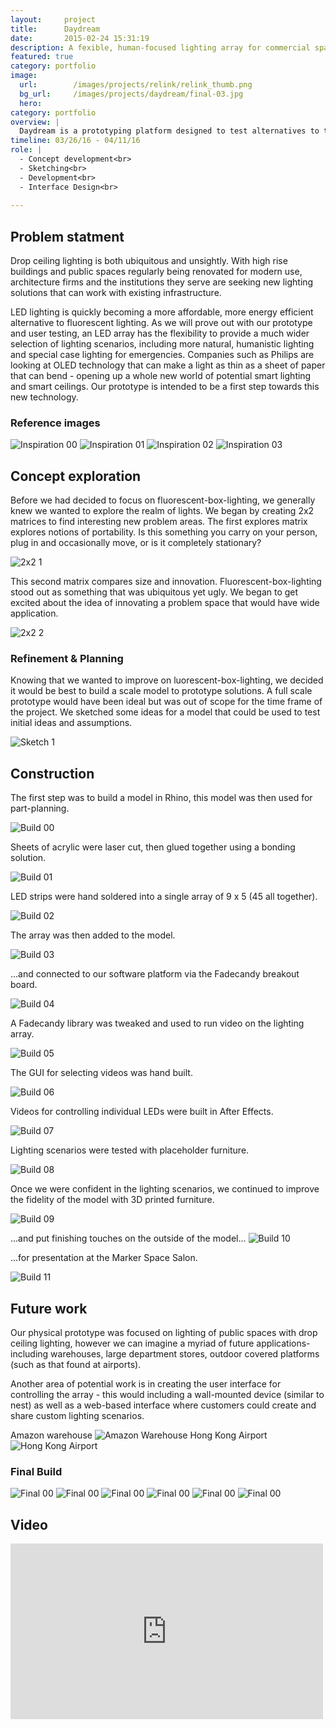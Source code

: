 ```yaml
---
layout:     project
title:      Daydream
date:       2015-02-24 15:31:19
description: A fexible, human-focused lighting array for commercial spaces awarded "Best Gizmo" at the 2016 UW Maker Summit.
featured: true
category: portfolio
image:
  url:        /images/projects/relink/relink_thumb.png
  bg_url:     /images/projects/daydream/final-03.jpg
  hero:
category: portfolio
overview: |
  Daydream is a prototyping platform designed to test alternatives to the overhead lighting typically found in commercial spaces. We tested various lighting scenarios with the following questions in mind: How can indoor lighting be improved to feel more organic and natural? Can a lighting array assist in emergency situations? What is the effect of lighting on mood, chronobiology, and health?
timeline: 03/26/16 - 04/11/16
role: |
  - Concept development<br>
  - Sketching<br>
  - Development<br>
  - Interface Design<br>
  
---
```


## Problem statment
Drop ceiling lighting is both ubiquitous and unsightly. With high rise buildings and public spaces regularly being renovated for modern use, architecture firms and the institutions they serve are seeking new lighting solutions that can work with existing infrastructure.

LED lighting is quickly becoming a more affordable, more energy efficient alternative to fluorescent lighting. As we will prove out with our prototype and user testing, an LED array has the flexibility to provide a much wider selection of lighting scenarios, including more natural, humanistic lighting and special case lighting for emergencies. Companies such as Philips are looking at OLED technology that can make a light as thin as a sheet of paper that can bend - opening up a whole new world of potential smart lighting and smart ceilings. Our prototype is intended to be a first step towards this new technology.

### Reference images
![Inspiration 00](../../../images/projects/daydream/inspiration-00.jpg)
![Inspiration 01](../../../images/projects/daydream/inspiration-01.jpg)
![Inspiration 02](../../../images/projects/daydream/inspiration-02.jpg)
![Inspiration 03](../../../images/projects/daydream/inspiration-04.jpg)

## Concept exploration
Before we had decided to focus on fluorescent-box-lighting, we generally knew we wanted to explore the realm of lights. We began by creating 2x2 matrices to find interesting new problem areas. The first explores matrix explores notions of portability. Is this something you carry on your person, plug in and occasionally move, or is it completely stationary?

![2x2 1](../../../images/projects/daydream/2x2-1.png)

This second matrix compares size and innovation. Fluorescent-box-lighting stood out as something that was ubiquitous yet ugly. We began to get excited about the idea of innovating a problem space that would have wide application.

![2x2 2](../../../images/projects/daydream/2x2-2.jpg)

### Refinement & Planning

Knowing that we wanted to improve on luorescent-box-lighting, we decided it would be best to build a scale model to prototype solutions. A full scale prototype would have been ideal but was out of scope for the time frame of the project. We sketched some ideas for a model that could be used to test initial ideas and assumptions.

  ![Sketch 1](../../../images/projects/daydream/sketch-00.jpg)


## Construction
The first step was to build a model in Rhino, this model was then used for part-planning.

![Build 00](../../../images/projects/daydream/build-00.jpg)

Sheets of acrylic were laser cut, then glued together using a bonding solution.

![Build 01](../../../images/projects/daydream/build-01.jpg)

LED strips were hand soldered into a single array of 9 x 5 (45 all together).

![Build 02](../../../images/projects/daydream/build-02.jpg)

The array was then added to the model.

![Build 03](../../../images/projects/daydream/build-03.jpg)

...and connected to our software platform via the Fadecandy breakout board.

![Build 04](../../../images/projects/daydream/build-04.jpg)

A Fadecandy library was tweaked and used to run video on the lighting array.

![Build 05](../../../images/projects/daydream/build-05.jpg)

The GUI for selecting videos was hand built.

![Build 06](../../../images/projects/daydream/build-06.jpg)

Videos for controlling individual LEDs were built in After Effects.

![Build 07](../../../images/projects/daydream/build-07.jpg)

Lighting scenarios were tested with placeholder furniture.

![Build 08](../../../images/projects/daydream/build-08.jpg)

Once we were confident in the lighting scenarios, we continued to improve the fidelity of the model with 3D printed furniture.

![Build 09](../../../images/projects/daydream/build-09.jpg)

...and put finishing touches on the outside of the model...
![Build 10](../../../images/projects/daydream/build-10.jpg)

...for presentation at the Marker Space Salon.

![Build 11](../../../images/projects/daydream/build-11.jpg)

## Future work

Our physical prototype was focused on lighting of public spaces with drop ceiling lighting, however we can imagine a myriad of future applications- including warehouses, large department stores, outdoor covered platforms (such as that found at airports).

Another area of potential work is in creating the user interface for controlling the array - this would including a wall-mounted device (similar to nest) as well as a web-based interface where customers could create and share custom lighting scenarios.

Amazon warehouse
![Amazon Warehouse](../../../images/projects/daydream/amazon.jpg)
Hong Kong Airport
![Hong Kong Airport](../../../images/projects/daydream/airport.jpg)

### Final Build

![Final 00](../../../images/projects/daydream/final-04.jpg)
![Final 00](../../../images/projects/daydream/final-00.jpg)
![Final 00](../../../images/projects/daydream/final-01.jpg)
![Final 00](../../../images/projects/daydream/final-02.jpg)
![Final 00](../../../images/projects/daydream/final-03.jpg)
![Final 00](../../../images/projects/daydream/daydream01.jpg)

## Video

<div class="videoWrapper">
    <iframe src="https://player.vimeo.com/video/159459798" width="500" height="281" frameborder="0" webkitallowfullscreen mozallowfullscreen allowfullscreen></iframe>
</div>



